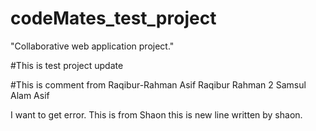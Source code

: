 # codeMates_test_project
"Collaborative web application project."

#This is test project update 

#This is comment from Raqibur-Rahman
Asif
Raqibur Rahman 2
Samsul Alam Asif 

I want to get error. 
This is from Shaon
this is new line written by shaon.